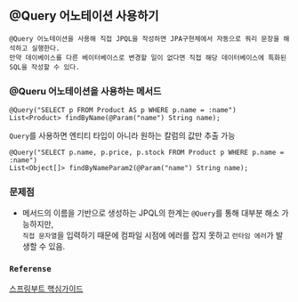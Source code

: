 ## @Query 어노테이션 사용하기
~~~
@Query 어노테이션을 사용해 직접 JPQL을 작성하면 JPA구현체에서 자동으로 쿼리 문장을 해석하고 실행한다.
만약 데이베이스를 다른 베이터베이스로 변경할 일이 없다면 직접 해당 데이터베이스에 특화된 SQL을 작성할 수 있다.
~~~

### @Queru 어노테이션을 사용하는 메서드
~~~
@Query("SELECT p FROM Product AS p WHERE p.name = :name")
List<Product> findByName(@Param("name") String name);
~~~
`Query`를 사용하면 엔티티 타입이 아니라 원하는 칼럼의 값만 추출 가능
~~~
@Query("SELECT p.name, p.price, p.stock FROM Product p WHERE p.name = :name")
List<Object[]> findByNameParam2(@Param("name") String name);
~~~

### 문제점
- 메서드의 이름을 기반으로 생성하는 JPQL의 한계는 `@Query`를 통해 대부분 해소 가능하지만,<br>
`직접 문자열`을 입력하기 때문에 컴파일 시점에 에러를 잡지 못하고 `런타임 에러`가 발생할 수 있음.


### `Referense`
[스프링부트 핵심가이드](http://www.yes24.com/Product/Goods/110142898)